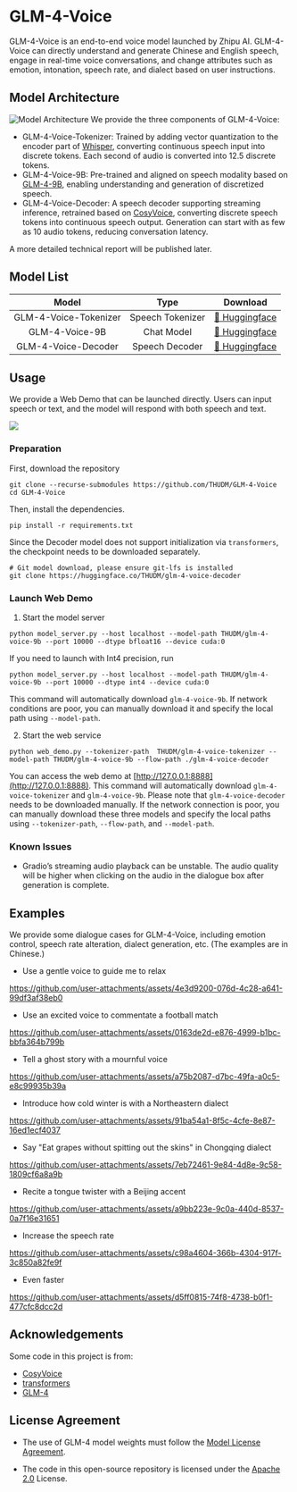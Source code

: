 # GLM-4-Voice

GLM-4-Voice is an end-to-end voice model launched by Zhipu AI. GLM-4-Voice can directly understand and generate Chinese and English speech, engage in real-time voice conversations, and change attributes such as emotion, intonation, speech rate, and dialect based on user instructions.

## Model Architecture

![Model Architecture](./resources/architecture.jpeg)
We provide the three components of GLM-4-Voice:
* GLM-4-Voice-Tokenizer: Trained by adding vector quantization to the encoder part of [Whisper](https://github.com/openai/whisper), converting continuous speech input into discrete tokens. Each second of audio is converted into 12.5 discrete tokens.
* GLM-4-Voice-9B: Pre-trained and aligned on speech modality based on [GLM-4-9B](https://github.com/THUDM/GLM-4), enabling understanding and generation of discretized speech.
* GLM-4-Voice-Decoder: A speech decoder supporting streaming inference, retrained based on [CosyVoice](https://github.com/FunAudioLLM/CosyVoice), converting discrete speech tokens into continuous speech output. Generation can start with as few as 10 audio tokens, reducing conversation latency.

A more detailed technical report will be published later.

## Model List

|         Model         |       Type       |                               Download                               |
|:---------------------:|:----------------:|:--------------------------------------------------------------------:|
| GLM-4-Voice-Tokenizer | Speech Tokenizer | [🤗 Huggingface](https://huggingface.co/THUDM/glm-4-voice-tokenizer) |
|    GLM-4-Voice-9B     |    Chat Model    |    [🤗 Huggingface](https://huggingface.co/THUDM/glm-4-voice-9b)     |
|  GLM-4-Voice-Decoder  |  Speech Decoder  |  [🤗 Huggingface](https://huggingface.co/THUDM/glm-4-voice-decoder)  |

## Usage
We provide a Web Demo that can be launched directly. Users can input speech or text, and the model will respond with both speech and text.

![](resources/web_demo.png)

### Preparation

First, download the repository
```shell
git clone --recurse-submodules https://github.com/THUDM/GLM-4-Voice
cd GLM-4-Voice
```
Then, install the dependencies.
```shell
pip install -r requirements.txt
```
Since the Decoder model does not support initialization via `transformers`, the checkpoint needs to be downloaded separately.

```shell
# Git model download, please ensure git-lfs is installed
git clone https://huggingface.co/THUDM/glm-4-voice-decoder
```

### Launch Web Demo

1. Start the model server

```shell
python model_server.py --host localhost --model-path THUDM/glm-4-voice-9b --port 10000 --dtype bfloat16 --device cuda:0
```

If you need to launch with Int4 precision, run

```shell
python model_server.py --host localhost --model-path THUDM/glm-4-voice-9b --port 10000 --dtype int4 --device cuda:0
```

This command will automatically download `glm-4-voice-9b`. If network conditions are poor, you can manually download it and specify the local path using `--model-path`.

2. Start the web service

```shell
python web_demo.py --tokenizer-path  THUDM/glm-4-voice-tokenizer --model-path THUDM/glm-4-voice-9b --flow-path ./glm-4-voice-decoder
```

You can access the web demo at [http://127.0.0.1:8888](http://127.0.0.1:8888).
This command will automatically download `glm-4-voice-tokenizer` and `glm-4-voice-9b`. Please note that `glm-4-voice-decoder` needs to be downloaded manually.
If the network connection is poor, you can manually download these three models and specify the local paths using `--tokenizer-path`, `--flow-path`, and `--model-path`.

### Known Issues
* Gradio’s streaming audio playback can be unstable. The audio quality will be higher when clicking on the audio in the dialogue box after generation is complete.

## Examples
We provide some dialogue cases for GLM-4-Voice, including emotion control, speech rate alteration, dialect generation, etc. (The examples are in Chinese.)

* Use a gentle voice to guide me to relax

https://github.com/user-attachments/assets/4e3d9200-076d-4c28-a641-99df3af38eb0

* Use an excited voice to commentate a football match

https://github.com/user-attachments/assets/0163de2d-e876-4999-b1bc-bbfa364b799b

* Tell a ghost story with a mournful voice

https://github.com/user-attachments/assets/a75b2087-d7bc-49fa-a0c5-e8c99935b39a

* Introduce how cold winter is with a Northeastern dialect

https://github.com/user-attachments/assets/91ba54a1-8f5c-4cfe-8e87-16ed1ecf4037

* Say "Eat grapes without spitting out the skins" in Chongqing dialect

https://github.com/user-attachments/assets/7eb72461-9e84-4d8e-9c58-1809cf6a8a9b

* Recite a tongue twister with a Beijing accent

https://github.com/user-attachments/assets/a9bb223e-9c0a-440d-8537-0a7f16e31651

  * Increase the speech rate

https://github.com/user-attachments/assets/c98a4604-366b-4304-917f-3c850a82fe9f

  * Even faster

https://github.com/user-attachments/assets/d5ff0815-74f8-4738-b0f1-477cfc8dcc2d

## Acknowledgements

Some code in this project is from:
* [CosyVoice](https://github.com/FunAudioLLM/CosyVoice)
* [transformers](https://github.com/huggingface/transformers)
* [GLM-4](https://github.com/THUDM/GLM-4)

## License Agreement

+ The use of GLM-4 model weights must follow the [Model License Agreement](https://huggingface.co/THUDM/glm-4-voice-9b/blob/main/LICENSE).

+ The code in this open-source repository is licensed under the [Apache 2.0](LICENSE) License.
